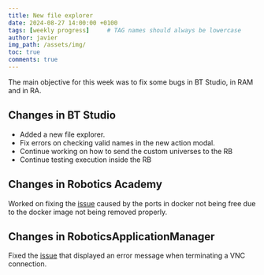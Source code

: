```yaml
---
title: New file explorer
date: 2024-08-27 14:00:00 +0100
tags: [weekly progress]     # TAG names should always be lowercase
author: javier
img_path: /assets/img/
toc: true
comments: true
---
```


The main objective for this week was to fix some bugs in BT Studio, in RAM and in RA.

## Changes in BT Studio

- Added a new file explorer.
- Fix errors on checking valid names in the new action modal.
- Continue working on how to send the custom universes to the RB
- Continue testing execution inside the RB

## Changes in Robotics Academy

Worked on fixing the [issue](https://github.com/JdeRobot/RoboticsAcademy/issues/2576) caused by the ports in docker not being free due to the docker image not being removed properly.

## Changes in RoboticsApplicationManager

Fixed the [issue](https://github.com/JdeRobot/RoboticsApplicationManager/issues/156) that displayed an error message when terminating a VNC connection.
